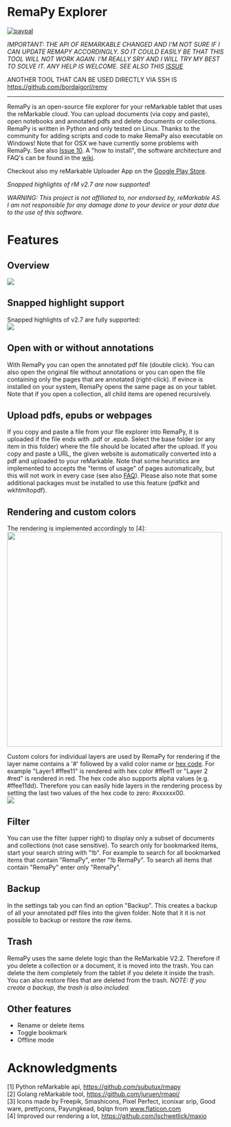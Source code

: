 # RemaPy Explorer

[![paypal](https://www.paypalobjects.com/en_US/AT/i/btn/btn_donateCC_LG.gif)](https://www.paypal.com/cgi-bin/webscr?cmd=_s-xclick&hosted_button_id=9B8J938QN53T2)

*IMPORTANT: THE API OF REMARKABLE CHANGED AND I'M NOT SURE IF I CAN UPDATE REMAPY ACCORDINGLY. SO IT COULD EASILY BE THAT THIS TOOL WILL NOT WORK AGAIN. I'M REALLY SRY AND I WILL TRY MY BEST TO SOLVE IT. ANY HELP IS WELCOME. SEE ALSO THIS [ISSUE](https://github.com/peerdavid/remapy/issues/60)*

ANOTHER TOOL THAT CAN BE USED DIRECTLY VIA SSH IS https://github.com/bordaigorl/remy





-------------------------------------------------------------------------------------
RemaPy is an open-source file explorer for your reMarkable tablet that uses the
reMarkable cloud. You can upload documents (via copy and paste), open notebooks
and annotated pdfs and delete documents or collections. RemaPy is written in
Python and only tested on Linux. Thanks to the community for adding scripts
and code to make RemaPy also executable on Windows!
Note that for OSX we have currently some  problems with RemaPy.
See also [Issue 10](https://github.com/peerdavid/remapy/issues/10).
A "how to install", the software architecture and FAQ's
can be found in the [wiki](https://github.com/peerdavid/RemaPy/wiki).

Checkout also my reMarkable Uploader App on the [Google Play Store](https://play.google.com/store/apps/details?id=org.remadroid).

*Snapped highlights of rM v2.7 are now supported!*

*WARNING: This project is not affiliated to,
nor endorsed by, reMarkable AS. I am not responsible for any
damage done to your device or your data
due to the use of this software.*



# Features
## Overview
<img src="doc/explorer.png" />

## Snapped highlight support
Snapped highlights of v2.7 are fully supported:<br />
<img src="doc/snapped_highlight.png" />

## Open with or without annotations
With RemaPy you can open the annotated pdf file (double click). You can also
open the original file without annotations or you can open the file containing
only the pages that are annotated (right-click). If evince is installed on your
system, RemaPy opens the same page as on your tablet. Note that if you open a
collection, all child items are opened recursively.

## Upload pdfs, epubs or webpages
If you copy and paste a file from your file explorer into RemaPy, it
is uploaded if the file ends with .pdf or .epub. Select the base folder
(or any item in this folder) where the file should be located after the upload.
If you copy and paste a URL, the given website is automatically converted into
a pdf and uploaded to your reMarkable. Note that some heuristics
are implemented to accepts the "terms of usage" of pages automatically,
but this will not work in every case
(see also [FAQ](https://github.com/peerdavid/RemaPy/wiki)). Please also note
that some additional packages must be installed to use this feature
(pdfkit and wkhtmltopdf).

## Rendering and custom colors
The rendering is implemented accordingly to [4]:<br />
<img src="doc/goofy.png" width="500sp" />

Custom colors for individual layers are used by RemaPy for rendering
if the layer name contains a '#' followed by a valid color name or
[hex code](https://www.color-hex.com/).
For example "Layer1 #ffee11" is rendered with hex color #ffee11 or "Layer 2 #red"
is rendered in red. The hex code also supports alpha values (e.g. #ffee11dd).
Therefore you can easily hide layers in the rendering process by setting the last
two values of the hex code to zero: #xxxxxx00.<br />
<img src="doc/custom_colors.png" />



## Filter
You can use the filter (upper right) to display only a subset of documents and
collections (not case sensitive). To search only for bookmarked items, start
your search string with "!b". For example to search for all bookmarked items
that contain "RemaPy", enter "!b RemaPy".
To search all items that contain "RemaPy" enter only "RemaPy".

## Backup
In the settings tab you can find an option "Backup". This creates a
backup of all your annotated pdf files into the given folder. Note that it
it is not possible to backup or restore the *raw* items.

## Trash
RemaPy uses the same delete logic than the ReMarkable V2.2. Therefore if
you delete a collection or a document, it is moved into the trash.
You can delete the item completely from the tablet if you delete it inside
the trash. You can also restore files that are deleted from the trash.
*NOTE: If you create a backup, the trash is also included.*

## Other features
 - Rename or delete items
 - Toggle bookmark
 - Offline mode


# Acknowledgments
[1] Python reMarkable api, https://github.com/subutux/rmapy <br />
[2] Golang reMarkable tool, https://github.com/juruen/rmapi/ <br />
[3] Icons made by Freepik, Smashicons, Pixel Perfect, iconixar  srip,
Good ware, prettycons, Payungkead, bqlqn from www.flaticon.com <br />
[4] Improved our rendering a lot, https://github.com/lschwetlick/maxio <br />
